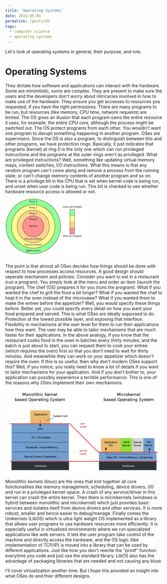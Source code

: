 ```yaml
---
title: 'Operating Systems'
date: 2024-05-01
permalink: /posts/OS
tags:
  - computer science
  - operating systems
---
```


Let's look at operating systems in general, their purpose, and role.

Operating Systems
======
They dictate how software and applications can interact with the hardware. Some are minimilistic, some are complex. They are present to make sure the users and the developers don't worry about intricacies involved in how to make use of the hardware. They ensure you get accesses to resources you requested, if you have the right permissions. There are many programs to be run, but resources (like memory, CPU time, network requests) are limited. The OS gives an illusion that each program owns the entire resource it uses, for example, the entire CPU core, although the process might be switched out. The OS protect programs from each other. You wouldn't want one program to disrupt something happening in another program. OSes are supervisors. Since the OS is also a program, to distinguish between this and other programs, we have protection rings. Basically, it just indicates that programs (kernel) at ring 0 is the only one which can run privileged instructions and the programs at the outer rings aren't as privileged. What are privileged instructions? Well, something like updating virtual memory maps, context swtiches, I/O instructions. What this means is that any random program can't come along and remove a process from the running state, or can't change memory contents of another program and so on. There is a privilege bit in the CPU that is set when kernel code is being run, and unset when user code is being run. This bit is checked to see whether hardware resource access is allowed or not.

![image](/images/blog/protection_rings.png)

The point is that almost all OSes decides how things should be done with respect to how processes access resources. A good design should seperate mechanism and policies. Consider you want to eat in a restaurant (run a program). You simply look at the menu and order an item (launch the program). The chef (OS) prepares it for you (runs the program). What if you wanted the chef to grill the food a bit longer? What if you wanted the chef to heat it in the oven instead of the microvawe? What if you wanted them to make the entree before the appetizer? Well, you would specify these things before. Better yet, you could specify every detail on how you want your food prepared and served. This is what OSes are ideally supposed to do. Protection at the lowest possible layer, and exposing that interface. Flexibility in mechanisms at the user level for them to run their applications how they want. The user may be able to tailor mechanisms that are much faster for their applications. In the above analogy, if you know that the restaurant cooks food in the oven in batches every thirty minutes, and the batch is just about to start, you can request them to cook your entree (which requires the oven) first so that you don't need to wait for thirty minutes. And meanwhile they can work on your appetizer which doesn't require the oven. If this is so useful, then why don't modern OSes support this? Well, if you notice, you really need to know a lot of details if you want to tailor mechanisms for your application. And if you don't bother to, your application can possibly experience a terrible performance. This is one of the reasons why OSes implement their own mechanisms. 

![image](/images/blog/monolith_microkernel.svg.png)

Monolithic kernels (linux) are the ones that knit together all core functionalities like memory management, scheduling, device drivers, I/O and run in a privileged kernel-space. A crash of any service/driver in this kernel can crash the entire kernel. Then there is microkernels (windows is hybrid between monolithic and microkernel) which just provides basic services and isolates itself from device drivers and other services. It is more robust, smaller and hence easier to debug/manage. Finally comes the Unikernels (LibOS) which is ultra light weight OS implemented as a library that allows user programs to use hardware resources more efficiently. It is especially useful in virtualized environments where we run specialized applications like web servers. It lets the user program take control of the machine and directly access the hardware, and the OS logic (like implementation of TCP/IP) is moved into a library that can be used by different applications. Just like how you don't rewrite the "printf" function everytime you code and just use the standard library. LibOS also has the advantage of packaging libraries that are needed and not causing any bloat. 

I'll cover virtualization another time. But I hope this provided an insight into what OSes do and thier different designs.